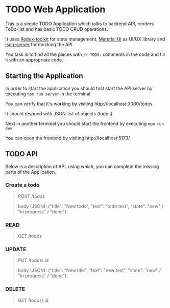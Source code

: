 # TODO Web Application

This is a simple TODO Application which talks to backend API, renders ToDo-list and has basic TODO CRUD operations.

It uses [Redux-toolkit](https://redux-toolkit.js.org/) for state management, [Material UI](https://mui.com/) as UI/UX library and [json-server](https://github.com/typicode/json-server) for mocking the API

You task is to find all the places with `// TODO:` comments in the code and fill it with an appropriate code.

## Starting the Application

In order to start the application you should first start the API server by executing `npm run server` in the terminal

You can verify that it's working by visiting http://localhost:3000/todos

It should respond with JSON-list of objects (todos) 

Next in another terminal you should start the frontend by executing `npm run dev`

You can open the frontend by visiting http://localhost:5173/

## TODO API

Below is a description of API, using which, you can complete the missing parts of the Application. 

### Create a todo
> POST /todos
>
> body (JSON): {"title": "New todo", "text": "todo text", "state": "new" / "in progress" / "done"}

### READ
> GET /todos

### UPDATE
> PUT /todos/:id
>
> body (JSON): {"title": "New title", "text": "new text", "state": "new" / "in progress" / "done"}

### DELETE
> GET /todos/:id